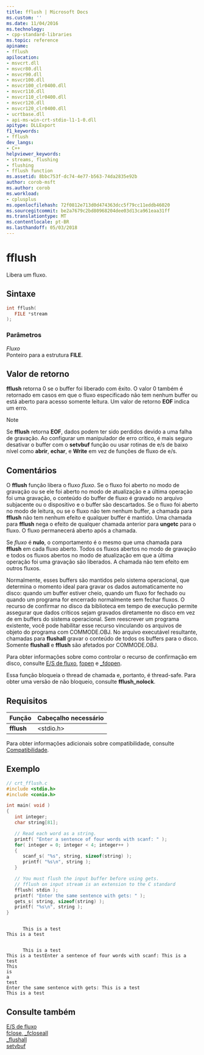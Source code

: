 ```yaml
---
title: fflush | Microsoft Docs
ms.custom: ''
ms.date: 11/04/2016
ms.technology:
- cpp-standard-libraries
ms.topic: reference
apiname:
- fflush
apilocation:
- msvcrt.dll
- msvcr80.dll
- msvcr90.dll
- msvcr100.dll
- msvcr100_clr0400.dll
- msvcr110.dll
- msvcr110_clr0400.dll
- msvcr120.dll
- msvcr120_clr0400.dll
- ucrtbase.dll
- api-ms-win-crt-stdio-l1-1-0.dll
apitype: DLLExport
f1_keywords:
- fflush
dev_langs:
- C++
helpviewer_keywords:
- streams, flushing
- flushing
- fflush function
ms.assetid: 8bbc753f-dc74-4e77-b563-74da2835e92b
author: corob-msft
ms.author: corob
ms.workload:
- cplusplus
ms.openlocfilehash: 72f0812e713d0d474363dcc5f79cc11eddb46020
ms.sourcegitcommit: be2a7679c2bd80968204dee03d13ca961eaa31ff
ms.translationtype: MT
ms.contentlocale: pt-BR
ms.lasthandoff: 05/03/2018
---
```

# <a name="fflush"></a>fflush

Libera um fluxo.

## <a name="syntax"></a>Sintaxe

```C
int fflush(
   FILE *stream
);
```

### <a name="parameters"></a>Parâmetros

*Fluxo*<br/>
Ponteiro para a estrutura **FILE**.

## <a name="return-value"></a>Valor de retorno

**fflush** retorna 0 se o buffer foi liberado com êxito. O valor 0 também é retornado em casos em que o fluxo especificado não tem nenhum buffer ou está aberto para acesso somente leitura. Um valor de retorno **EOF** indica um erro.

> [!NOTE]
> Se **fflush** retorna **EOF**, dados podem ter sido perdidos devido a uma falha de gravação. Ao configurar um manipulador de erro crítico, é mais seguro desativar o buffer com o **setvbuf** função ou usar rotinas de e/s de baixo nível como **abrir**, **echar**, e **Write** em vez de funções de fluxo de e/s.

## <a name="remarks"></a>Comentários

O **fflush** função libera o fluxo *fluxo*. Se o fluxo foi aberto no modo de gravação ou se ele foi aberto no modo de atualização e a última operação foi uma gravação, o conteúdo do buffer de fluxo é gravado no arquivo subjacente ou o dispositivo e o buffer são descartados. Se o fluxo foi aberto no modo de leitura, ou se o fluxo não tem nenhum buffer, a chamada para **fflush** não tem nenhum efeito e qualquer buffer é mantido. Uma chamada para **fflush** nega o efeito de qualquer chamada anterior para **ungetc** para o fluxo. O fluxo permanecerá aberto após a chamada.

Se *fluxo* é **nulo**, o comportamento é o mesmo que uma chamada para **fflush** em cada fluxo aberto. Todos os fluxos abertos no modo de gravação e todos os fluxos abertos no modo de atualização em que a última operação foi uma gravação são liberados. A chamada não tem efeito em outros fluxos.

Normalmente, esses buffers são mantidos pelo sistema operacional, que determina o momento ideal para gravar os dados automaticamente no disco: quando um buffer estiver cheio, quando um fluxo for fechado ou quando um programa for encerrado normalmente sem fechar fluxos. O recurso de confirmar no disco da biblioteca em tempo de execução permite assegurar que dados críticos sejam gravados diretamente no disco em vez de em buffers do sistema operacional. Sem reescrever um programa existente, você pode habilitar esse recurso vinculando os arquivos de objeto do programa com COMMODE.OBJ. No arquivo executável resultante, chamadas para **flushall** gravar o conteúdo de todos os buffers para o disco. Somente **flushall** e **fflush** são afetados por COMMODE.OBJ.

Para obter informações sobre como controlar o recurso de confirmação em disco, consulte [E/S de fluxo](../../c-runtime-library/stream-i-o.md), [fopen](fopen-wfopen.md) e [_fdopen](fdopen-wfdopen.md).

Essa função bloqueia o thread de chamada e, portanto, é thread-safe. Para obter uma versão de não bloqueio, consulte **fflush_nolock**.

## <a name="requirements"></a>Requisitos

|Função|Cabeçalho necessário|
|--------------|---------------------|
|**fflush**|\<stdio.h>|

Para obter informações adicionais sobre compatibilidade, consulte [Compatibilidade](../../c-runtime-library/compatibility.md).

## <a name="example"></a>Exemplo

```C
// crt_fflush.c
#include <stdio.h>
#include <conio.h>

int main( void )
{
   int integer;
   char string[81];

   // Read each word as a string.
   printf( "Enter a sentence of four words with scanf: " );
   for( integer = 0; integer < 4; integer++ )
   {
      scanf_s( "%s", string, sizeof(string) );
      printf( "%s\n", string );
   }

   // You must flush the input buffer before using gets.
   // fflush on input stream is an extension to the C standard
   fflush( stdin );
   printf( "Enter the same sentence with gets: " );
   gets_s( string, sizeof(string) );
   printf( "%s\n", string );
}
```

```Output

      This is a test
This is a test

```

```Output

      This is a test
This is a testEnter a sentence of four words with scanf: This is a test
This
is
a
test
Enter the same sentence with gets: This is a test
This is a test
```

## <a name="see-also"></a>Consulte também

[E/S de fluxo](../../c-runtime-library/stream-i-o.md)<br/>
[fclose, _fcloseall](fclose-fcloseall.md)<br/>
[_flushall](flushall.md)<br/>
[setvbuf](setvbuf.md)<br/>
